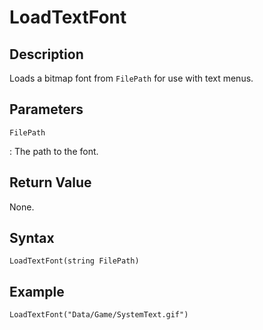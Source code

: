 # LoadTextFont

## Description
Loads a bitmap font from `FilePath` for use with text menus.

## Parameters
`FilePath`

:   The path to the font.

## Return Value
None.

## Syntax
```
LoadTextFont(string FilePath)
```

## Example
```
LoadTextFont("Data/Game/SystemText.gif")
```
